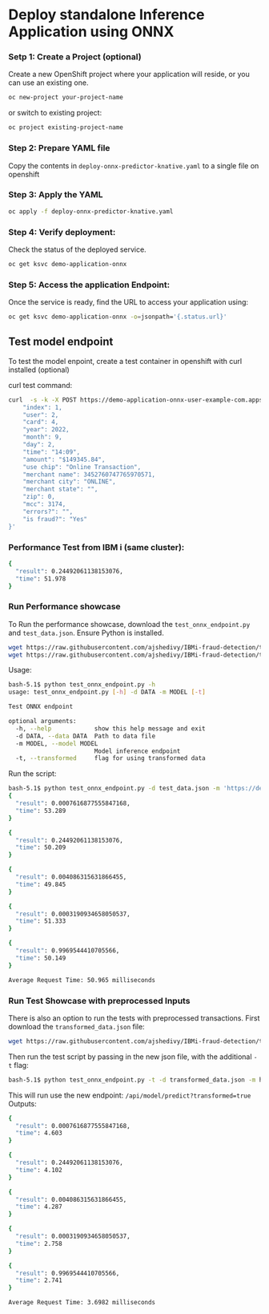 # Deploy standalone Inference Application using ONNX

### Setp 1: Create a Project (optional)

Create a new OpenShift project where your application will reside, or you can use an existing one.

```bash
oc new-project your-project-name
```

or switch to existing project:

```bash
oc project existing-project-name
```

### Step 2: Prepare YAML file

Copy the contents in `deploy-onnx-predictor-knative.yaml` to a single file on openshift

### Step 3: Apply the YAML

```bash
oc apply -f deploy-onnx-predictor-knative.yaml
```

### Step 4: Verify deployment:
Check the status of the deployed service.

```bash
oc get ksvc demo-application-onnx
```

### Step 5: Access the application Endpoint:

Once the service is ready, find the URL to access your application using:

```bash
oc get ksvc demo-application-onnx -o=jsonpath='{.status.url}'
```

## Test model endpoint

To test the model enpoint, create a test container in openshift with curl installed (optional)

curl test command:

```bash
curl  -s -k -X POST https://demo-application-onnx-user-example-com.apps.b2s001.pbm.ihost.com/api/model/predict -H "Content-Type: application/json" -d '{
    "index": 1,
    "user": 2,
    "card": 4,
    "year": 2022,
    "month": 9,
    "day": 2,
    "time": "14:09",
    "amount": "$149345.84",
    "use chip": "Online Transaction",
    "merchant name": 3452760747765970571,
    "merchant city": "ONLINE",
    "merchant state": "",
    "zip": 0,
    "mcc": 3174,
    "errors?": "",
    "is fraud?": "Yes"
}'

```

### Performance Test from IBM i (same cluster):

```bash
{
  "result": 0.24492061138153076,
  "time": 51.978
}
```

### Run Performance showcase

To Run the performance showcase, download the `test_onnx_endpoint.py` and `test_data.json`. Ensure Python is installed.

```bash
wget https://raw.githubusercontent.com/ajshedivy/IBMi-fraud-detection/test/latency/inference/test_onnx_endpoint.py -O test_onnx_endpoint.py
wget https://raw.githubusercontent.com/ajshedivy/IBMi-fraud-detection/test/latency/inference/test_data.json -O test_data.json
```
Usage:
```bash
bash-5.1$ python test_onnx_endpoint.py -h
usage: test_onnx_endpoint.py [-h] -d DATA -m MODEL [-t]

Test ONNX endpoint

optional arguments:
  -h, --help            show this help message and exit
  -d DATA, --data DATA  Path to data file
  -m MODEL, --model MODEL
                        Model inference endpoint
  -t, --transformed     flag for using transformed data
```

Run the script:

```bash
bash-5.1$ python test_onnx_endpoint.py -d test_data.json -m 'https://demo-application-onnx-user-example-com.apps.b2s001.pbm.ihost.com' 
{
  "result": 0.0007616877555847168,
  "time": 53.289
}

{
  "result": 0.24492061138153076,
  "time": 50.209
}

{
  "result": 0.004086315631866455,
  "time": 49.845
}

{
  "result": 0.0003190934658050537,
  "time": 51.333
}

{
  "result": 0.9969544410705566,
  "time": 50.149
}

Average Request Time: 50.965 milliseconds
```

### Run Test Showcase with preprocessed Inputs

There is also an option to run the tests with preprocessed transactions. First download the `transformed_data.json` file:
```bash
wget https://raw.githubusercontent.com/ajshedivy/IBMi-fraud-detection/test/latency/inference/transformed_data.json -O transformed_data.json
```

Then run the test script by passing in the new json file, with the additional `-t` flag:

```bash
bash-5.1$ python test_onnx_endpoint.py -t -d transformed_data.json -m https://demo-application-onnx-test-fraud-model.apps.b2s001.pbm.ihost.com
```
This will run use the new endpoint: `/api/model/predict?transformed=true`
Outputs:

```bash
{
  "result": 0.0007616877555847168,
  "time": 4.603
}

{
  "result": 0.24492061138153076,
  "time": 4.102
}

{
  "result": 0.004086315631866455,
  "time": 4.287
}

{
  "result": 0.0003190934658050537,
  "time": 2.758
}

{
  "result": 0.9969544410705566,
  "time": 2.741
}

Average Request Time: 3.6982 milliseconds
```

